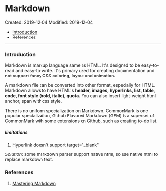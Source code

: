 # Markdown

Created: 2019-12-04
Modified: 2019-12-04

* [Introduction](#intro)
* [References](#reference)
***
### <a id="intro">Introduction</a>
Markdown is markup language same as HTML. It's designed to be easy-to-read and easy-to-write. It's primary used for creating documentation and not support fancy CSS coloring, layout and animation.

A markdown file can be converted into other format, especially for HTML. Markdown allows to have HTML's __header, images, hyperlinks, list, table, code, font style (bold, italic), quota.__ You can also insert light-weight html anchor, span with css style.

There is no uniform specialization on Markdown. CommonMark is one popular specialization, Github Flavored Markdown (GFM) is a superset of CommonMark with some extensions on Github, such as creating to-do list.

##### limitations
1. Hyperlink doesn't support target="_blank"

*Solution*: some markdown parser support native html, so use native html to replace markdown text.
### References
1. <a href="https://guides.github.com/features/mastering-markdown/" target="_blank">Mastering Markdown</a>